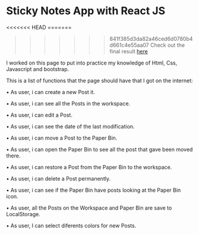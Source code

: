 <h1>Sticky Notes App with React JS</h1>
<<<<<<< HEAD
=======

> > > > > > > 841f385d3da82a46ced6d0780b4d661c4e55aa07
> > > > > > > Check out the final result [here](https://axelcola.github.io/sticky-notes-on-react/)

I worked on this page to put into practice my knowledge of Html, Css, Javascript and bootstrap.

This is a list of functions that the page should have that I got on the internet:

• As user, i can create a new Post it.

• As user, i can see all the Posts in the workspace.

• As user, i can edit a Post.

• As user, i can see the date of the last modification.

• As user, i can move a Post to the Paper Bin.

• As user, i can open the Paper Bin to see all the post that gave been moved there.

• As user, i can restore a Post from the Paper Bin to the workspace.

• As user, i can delete a Post permanently.

• As user, i can see if the Paper Bin have posts looking at the Paper Bin icon.

• As user, all the Posts on the Workspace and Paper Bin are save to LocalStorage.

• As user, I can select diferents colors for new Posts.

